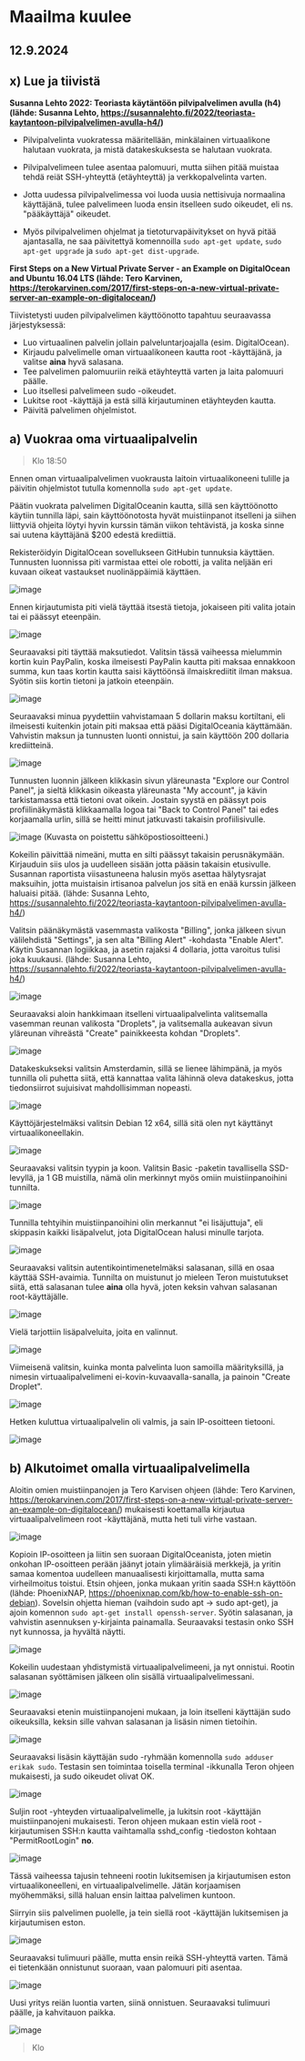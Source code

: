 # Maailma kuulee

## 12.9.2024

## x) Lue ja tiivistä 

**Susanna Lehto 2022: Teoriasta käytäntöön pilvipalvelimen avulla (h4) (lähde: Susanna Lehto, https://susannalehto.fi/2022/teoriasta-kaytantoon-pilvipalvelimen-avulla-h4/)**

- Pilvipalvelinta vuokratessa määritellään, minkälainen virtuaalikone halutaan vuokrata, ja mistä datakeskuksesta se halutaan vuokrata.

- Pilvipalvelimeen tulee asentaa palomuuri, mutta siihen pitää muistaa tehdä reiät SSH-yhteyttä (etäyhteyttä) ja verkkopalvelinta varten.

- Jotta uudessa pilvipalvelimessa voi luoda uusia nettisivuja normaalina käyttäjänä, tulee palvelimeen luoda ensin itselleen sudo oikeudet, eli ns. "pääkäyttäjä" oikeudet.

- Myös pilvipalvelimen ohjelmat ja tietoturvapäivitykset on hyvä pitää ajantasalla, ne saa päivitettyä komennoilla `sudo apt-get update`, `sudo apt-get upgrade` ja `sudo apt-get dist-upgrade`.

**First Steps on a New Virtual Private Server - an Example on DigitalOcean and Ubuntu 16.04 LTS (lähde: Tero Karvinen, https://terokarvinen.com/2017/first-steps-on-a-new-virtual-private-server-an-example-on-digitalocean/)**

Tiivistetysti uuden pilvipalvelimen käyttöönotto tapahtuu seuraavassa järjestyksessä:

- Luo virtuaalinen palvelin jollain palveluntarjoajalla (esim. DigitalOcean).
- Kirjaudu palvelimelle oman virtuaalikoneen kautta root -käyttäjänä, ja valitse **aina** hyvä salasana.
- Tee palvelimen palomuuriin reikä etäyhteyttä varten ja laita palomuuri päälle.
- Luo itsellesi palvelimeen sudo -oikeudet.
- Lukitse root -käyttäjä ja estä sillä kirjautuminen etäyhteyden kautta.
- Päivitä palvelimen ohjelmistot.

## a) Vuokraa oma virtuaalipalvelin

> Klo 18:50

Ennen oman virtuaalipalvelimen vuokrausta laitoin virtuaalikoneeni tulille ja päivitin ohjelmistot tutulla komennolla `sudo apt-get update`.

Päätin vuokrata palvelimen DigitalOceanin kautta, sillä sen käyttöönotto käytiin tunnilla läpi, sain käyttöönotosta hyvät muistiinpanot itselleni ja siihen liittyviä ohjeita löytyi hyvin kurssin tämän viikon tehtävistä, ja koska sinne sai uutena käyttäjänä $200 edestä krediittiä.

Rekisteröidyin DigitalOcean sovellukseen GitHubin tunnuksia käyttäen. Tunnusten luonnissa piti varmistaa ettei ole robotti, ja valita neljään eri kuvaan oikeat vastaukset nuolinäppäimiä käyttäen.

![image](https://github.com/user-attachments/assets/4e8a3ef9-2e44-49ac-ae46-e9625065f405)

Ennen kirjautumista piti vielä täyttää itsestä tietoja, jokaiseen piti valita jotain tai ei päässyt eteenpäin.

![image](https://github.com/user-attachments/assets/28790a3b-c2fb-4d82-8cca-99245ba14031)

Seuraavaksi piti täyttää maksutiedot. Valitsin tässä vaiheessa mielummin kortin kuin PayPalin, koska ilmeisesti PayPalin kautta piti maksaa ennakkoon summa, kun taas kortin kautta saisi käyttöönsä ilmaiskrediitit ilman maksua. Syötin siis kortin tietoni ja jatkoin eteenpäin. 

![image](https://github.com/user-attachments/assets/23c8018a-4b6f-4ead-98b5-5ebfa6972827)

Seuraavaksi minua pyydettiin vahvistamaan 5 dollarin maksu kortiltani, eli ilmeisesti kuitenkin jotain piti maksaa että pääsi DigitalOceania käyttämään. Vahvistin maksun ja tunnusten luonti onnistui, ja sain käyttöön 200 dollaria krediitteinä.

![image](https://github.com/user-attachments/assets/568cfc00-5634-4852-8e6a-c7fb2b11e282)

Tunnusten luonnin jälkeen klikkasin sivun yläreunasta "Explore our Control Panel", ja sieltä klikkasin oikeasta yläreunasta "My account", ja kävin tarkistamassa että tietoni ovat oikein. Jostain syystä en päässyt pois profiilinäkymästä klikkaamalla logoa tai "Back to Control Panel" tai edes korjaamalla urlin, sillä se heitti minut jatkuvasti takaisin profiilisivulle. 

![image](https://github.com/user-attachments/assets/a5c8613c-de18-4a23-a312-f73391c87b6d)
(Kuvasta on poistettu sähköpostiosoitteeni.)

Kokeilin päivittää nimeäni, mutta en silti päässyt takaisin perusnäkymään. Kirjauduin siis ulos ja uudelleen sisään jotta pääsin takaisin etusivulle. Susannan raportista viisastuneena halusin myös asettaa hälytysrajat maksuihin, jotta muistaisin irtisanoa palvelun jos sitä en enää kurssin jälkeen haluaisi pitää. (lähde: Susanna Lehto, https://susannalehto.fi/2022/teoriasta-kaytantoon-pilvipalvelimen-avulla-h4/)

Valitsin päänäkymästä vasemmasta valikosta "Billing", jonka jälkeen sivun välilehdistä "Settings", ja sen alta "Billing Alert" -kohdasta "Enable Alert". Käytin Susannan logiikkaa, ja asetin rajaksi 4 dollaria, jotta varoitus tulisi joka kuukausi. (lähde: Susanna Lehto, https://susannalehto.fi/2022/teoriasta-kaytantoon-pilvipalvelimen-avulla-h4/)

![image](https://github.com/user-attachments/assets/f4ea7969-dd17-47a2-a7d5-34fff9ef8a3f)

Seuraavaksi aloin hankkimaan itselleni virtuaalipalvelinta valitsemalla vasemman reunan valikosta "Droplets", ja valitsemalla aukeavan sivun yläreunan vihreästä "Create" painikkeesta kohdan "Droplets".

![image](https://github.com/user-attachments/assets/c25319ed-4c1c-410f-b32e-e2fe2456f2f5)

Datakeskukseksi valitsin Amsterdamin, sillä se lienee lähimpänä, ja myös tunnilla oli puhetta siitä, että kannattaa valita lähinnä oleva datakeskus, jotta tiedonsiirrot sujuisivat mahdollisimman nopeasti.

![image](https://github.com/user-attachments/assets/f6e68b51-1883-47cd-93c8-8301ace7537f)

Käyttöjärjestelmäksi valitsin Debian 12 x64, sillä sitä olen nyt käyttänyt virtuaalikoneellakin.

![image](https://github.com/user-attachments/assets/4574846e-0b6c-45c9-97c8-b46cb012945c)

Seuraavaksi valitsin tyypin ja koon. Valitsin Basic -paketin tavallisella SSD-levyllä, ja 1 GB muistilla, nämä olin merkinnyt myös omiin muistiinpanoihini tunnilta.

![image](https://github.com/user-attachments/assets/8f731c27-540f-467f-b59b-a15e33f81f14)

Tunnilla tehtyihin muistiinpanoihini olin merkannut "ei lisäjuttuja", eli skippasin kaikki lisäpalvelut, jota DigitalOcean halusi minulle tarjota.

![image](https://github.com/user-attachments/assets/7ded8862-0fa5-4af7-b738-79dc0ebf9767)

Seuraavaksi valitsin autentikointimenetelmäksi salasanan, sillä en osaa käyttää SSH-avaimia. Tunnilta on muistunut jo mieleen Teron muistutukset siitä, että salasanan tulee **aina** olla hyvä, joten keksin vahvan salasanan root-käyttäjälle.

![image](https://github.com/user-attachments/assets/c049a614-3919-43cd-921f-dee5aa531b2f)

Vielä tarjottiin lisäpalveluita, joita en valinnut.

![image](https://github.com/user-attachments/assets/94285cab-5ca6-438b-8254-1809737f6e71)

Viimeisenä valitsin, kuinka monta palvelinta luon samoilla määrityksillä, ja nimesin virtuaalipalvelimeni ei-kovin-kuvaavalla-sanalla, ja painoin "Create Droplet".

![image](https://github.com/user-attachments/assets/dbf0f8c5-ce1c-44e1-a18a-57d0898c0084)

Hetken kuluttua virtuaalipalvelin oli valmis, ja sain IP-osoitteen tietooni.

![image](https://github.com/user-attachments/assets/7c39de4a-ee67-40ef-b63e-fdee2e8043c8)

## b) Alkutoimet omalla virtuaalipalvelimella

Aloitin omien muistiinpanojen ja Tero Karvisen ohjeen (lähde: Tero Karvinen, https://terokarvinen.com/2017/first-steps-on-a-new-virtual-private-server-an-example-on-digitalocean/) mukaisesti koettamalla kirjautua virtuaalipalvelimeen root -käyttäjänä, mutta heti tuli virhe vastaan. 

![image](https://github.com/user-attachments/assets/da3b43b3-9e45-469a-83a1-6819915da7e9)

Kopioin IP-osoitteen ja liitin sen suoraan DigitalOceanista, joten mietin onkohan IP-osoitteen perään jäänyt jotain ylimääräisiä merkkejä, ja yritin samaa komentoa uudelleen manuaalisesti kirjoittamalla, mutta sama virheilmoitus toistui. Etsin ohjeen, jonka mukaan yritin saada SSH:n käyttöön (lähde: PhoenixNAP, https://phoenixnap.com/kb/how-to-enable-ssh-on-debian). Sovelsin ohjetta hieman (vaihdoin sudo apt -> sudo apt-get), ja ajoin komennon `sudo apt-get install openssh-server`. Syötin salasanan, ja vahvistin asennuksen y-kirjainta painamalla. Seuraavaksi testasin onko SSH nyt kunnossa, ja hyvältä näytti.

![image](https://github.com/user-attachments/assets/5e545724-3793-45ab-aa6f-4d5299d576b1)

Kokeilin uudestaan yhdistymistä virtuaalipalvelimeeni, ja nyt onnistui. Rootin salasanan syöttämisen jälkeen olin sisällä virtuaalipalvelimessani.

![image](https://github.com/user-attachments/assets/b08e7ada-3ace-4fea-8b39-3e2d57e81f3f)

Seuraavaksi etenin muistiinpanojeni mukaan, ja loin itselleni käyttäjän sudo oikeuksilla, keksin sille vahvan salasanan ja lisäsin nimen tietoihin.

![image](https://github.com/user-attachments/assets/9ebc04c3-62a3-4d05-8e52-a2b1fed17785)

Seuraavaksi lisäsin käyttäjän sudo -ryhmään komennolla `sudo adduser erikak sudo`. Testasin sen toimintaa toisella terminal -ikkunalla Teron ohjeen mukaisesti, ja sudo oikeudet olivat OK.

![image](https://github.com/user-attachments/assets/c52b32ba-264d-4b42-ad81-3cda25ab44e1)

Suljin root -yhteyden virtuaalipalvelimelle, ja lukitsin root -käyttäjän muistiinpanojeni mukaisesti. Teron ohjeen mukaan estin vielä root -kirjautumisen SSH:n kautta vaihtamalla sshd_config -tiedoston kohtaan "PermitRootLogin" **no**. 

![image](https://github.com/user-attachments/assets/fc83b8d6-dbfb-499d-962f-1f95e8ba6196)

Tässä vaiheessa tajusin tehneeni rootin lukitsemisen ja kirjautumisen eston virtuaalikoneelleni, en virtuaalipalvelimelle. Jätän korjaamisen myöhemmäksi, sillä haluan ensin laittaa palvelimen kuntoon.

Siirryin siis palvelimen puolelle, ja tein siellä root -käyttäjän lukitsemisen ja kirjautumisen eston.

![image](https://github.com/user-attachments/assets/502a3ca6-f719-45f7-ad7a-8522b8cc9c85)

Seuraavaksi tulimuuri päälle, mutta ensin reikä SSH-yhteyttä varten. Tämä ei tietenkään onnistunut suoraan, vaan palomuuri piti asentaa. 

![image](https://github.com/user-attachments/assets/7e4a0ec0-41a0-4b14-bb13-b921f84d5287)

Uusi yritys reiän luontia varten, siinä onnistuen. Seuraavaksi tulimuuri päälle, ja kahvitauon paikka.

![image](https://github.com/user-attachments/assets/2cce17b6-fdcb-48f9-aa61-855e1dde7889)

> Klo 





















































